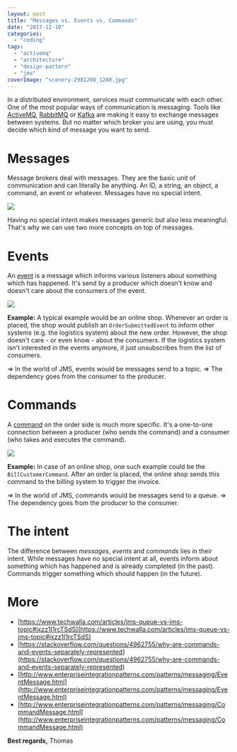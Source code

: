 ```yaml
---
layout: post
title: "Messages vs. Events vs. Commands"
date: "2017-12-10"
categories: 
  - "coding"
tags: 
  - "activemq"
  - "architecture"
  - "design-pattern"
  - "jms"
coverImage: "scenery-2981200_1280.jpg"
---
```


In a distributed environment, services must communicate with each other. One of the most popular ways of communication is messaging. Tools like [ActiveMQ](http://activemq.apache.org), [RabbitMQ](https://www.rabbitmq.com) or [Kafka](http://kafka.apache.org) are making it easy to exchange messages between systems. But no matter which broker you are using, you must decide which kind of message you want to send.

# Messages

Message brokers deal with messages. They are the basic unit of communication and can literally be anything. An ID, a string, an object, a command, an event or whatever. Messages have no special intent.

[![](images/message-event-command.png)](http://tuhrig.de/wp-content/uploads/2017/12/message-event-command.png)

Having no special intent makes messages generic but also less meaningful. That's why we can use two more concepts on top of messages.

# Events

An [event](http://www.enterpriseintegrationpatterns.com/patterns/messaging/EventMessage.html) is a message which informs various listeners about something which has happened. It's send by a producer which doesn't know and doesn't care about the consumers of the event.

[![](images/event.png)](http://tuhrig.de/wp-content/uploads/2017/12/event.png)

**Example:** A typical example would be an online shop. Whenever an order is placed, the shop would publish an `OrderSubmittedEvent` to inform other systems (e.g. the logistics system) about the new order. However, the shop doesn't care - or even know - about the consumers. If the logistics system isn't interested in the events anymore, it just unsubscribes from the list of consumers.

⇒ In the world of JMS, events would be messages send to a topic. ⇒ The dependency goes from the consumer to the producer.

# Commands

A [command](http://www.enterpriseintegrationpatterns.com/patterns/messaging/CommandMessage.html) on the order side is much more specific. It's a one-to-one connection between a producer (who sends the command) and a consumer (who takes and executes the command).

[![](images/command.png)](http://tuhrig.de/wp-content/uploads/2017/12/command.png)

**Example:** In case of an online shop, one such example could be the `BillCustomerCommand`. After an order is placed, the online shop sends this command to the billing system to trigger the invoice.

⇒ In the world of JMS, commands would be messages send to a queue. ⇒ The dependency goes from the producer to the consumer.

# The intent

The difference between _messages_, _events_ and _commands_ lies in their intent. While messages have no special intent at all, events inform about something which has happened and is already completed (in the past). Commands trigger something which should happen (in the future).

# More

- [https://www.techwalla.com/articles/jms-queue-vs-jms-topic#ixzz1I1rcTSdS](https://www.techwalla.com/articles/jms-queue-vs-jms-topic#ixzz1I1rcTSdS)
- [https://stackoverflow.com/questions/4962755/why-are-commands-and-events-separately-represented](https://stackoverflow.com/questions/4962755/why-are-commands-and-events-separately-represented)
- [http://www.enterpriseintegrationpatterns.com/patterns/messaging/EventMessage.html](http://www.enterpriseintegrationpatterns.com/patterns/messaging/EventMessage.html)
- [http://www.enterpriseintegrationpatterns.com/patterns/messaging/CommandMessage.html](http://www.enterpriseintegrationpatterns.com/patterns/messaging/CommandMessage.html)

**Best regards,** Thomas
